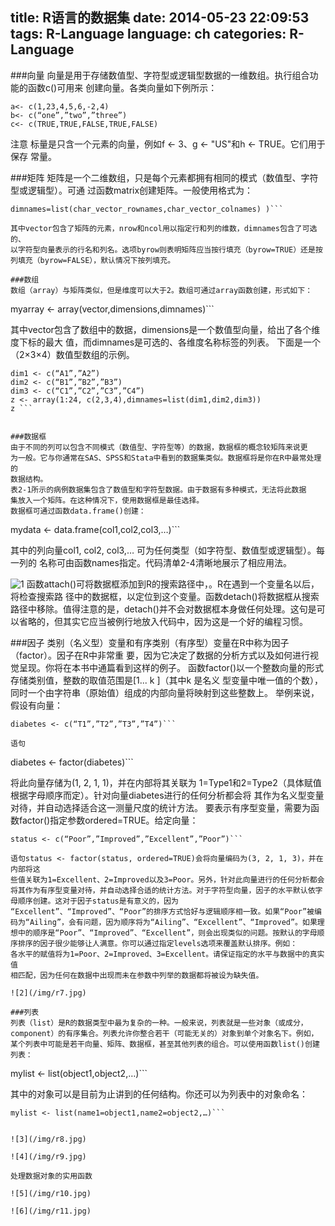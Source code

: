 title: R语言的数据集
date: 2014-05-23 22:09:53
tags: R-Language
language: ch
categories: R-Language
---
<!--more-->
###向量
向量是用于存储数值型、字符型或逻辑型数据的一维数组。执行组合功能的函数c()可用来
创建向量。各类向量如下例所示：
```
a<- c(1,23,4,5,6,-2,4)
b<- c(“one”,”two”,”three”)
c<- c(TRUE,TRUE,FALSE,TRUE,FALSE)
```
注意 标量是只含一个元素的向量，例如f <- 3、g <- "US"和h <- TRUE。它们用于保存
常量。

###矩阵
矩阵是一个二维数组，只是每个元素都拥有相同的模式（数值型、字符型或逻辑型）。可通
过函数matrix创建矩阵。一般使用格式为：

```mymatrix <- matrix(vector,nrow=number_of_rows,ncol=number_of_columns,byrow=logical_value,
dimnames=list(char_vector_rownames,char_vector_colnames) )```

其中vector包含了矩阵的元素，nrow和ncol用以指定行和列的维数，dimnames包含了可选的、
以字符型向量表示的行名和列名。选项byrow则表明矩阵应当按行填充（byrow=TRUE）还是按
列填充（byrow=FALSE），默认情况下按列填充。

###数组
数组（array）与矩阵类似，但是维度可以大于2。数组可通过array函数创建，形式如下：

```
myarray <- array(vector,dimensions,dimnames)```

其中vector包含了数组中的数据，dimensions是一个数值型向量，给出了各个维度下标的最大
值，而dimnames是可选的、各维度名称标签的列表。
下面是一个（2×3×4）数值型数组的示例。

```
dim1 <- c(“A1”,”A2”)
dim2 <- c(“B1”,”B2”,”B3”)
dim3 <- c(“C1”,”C2”,”C3”,”C4”)
z <- array(1:24, c(2,3,4),dimnames=list(dim1,dim2,dim3))
z ```


###数据框
由于不同的列可以包含不同模式（数值型、字符型等）的数据，数据框的概念较矩阵来说更
为一般。它与你通常在SAS、SPSS和Stata中看到的数据集类似。数据框将是你在R中最常处理的
数据结构。
表2-1所示的病例数据集包含了数值型和字符型数据。由于数据有多种模式，无法将此数据
集放入一个矩阵。在这种情况下，使用数据框是最佳选择。
数据框可通过函数data.frame()创建：

```
mydata <- data.frame(col1,col2,col3,…)```

其中的列向量col1, col2, col3,… 可为任何类型（如字符型、数值型或逻辑型）。每一列的
名称可由函数names指定。代码清单2-4清晰地展示了相应用法。

![1](/img/r5.jpg)
函数attach()可将数据框添加到R的搜索路径中，。R在遇到一个变量名以后，将检查搜索路
径中的数据框，以定位到这个变量。函数detach()将数据框从搜索路径中移除。值得注意的是，detach()并不会对数据框本身做任何处理。这句是可以省略的，但其实它应当被例行地放入代码中，因为这是一个好的编程习惯。

###因子
类别（名义型）变量和有序类别（有序型）变量在R中称为因子（factor）。因子在R中非常重
要，因为它决定了数据的分析方式以及如何进行视觉呈现。你将在本书中通篇看到这样的例子。
函数factor()以一个整数向量的形式存储类别值，整数的取值范围是[1... k ]（其中k 是名义
型变量中唯一值的个数），同时一个由字符串（原始值）组成的内部向量将映射到这些整数上。
举例来说，假设有向量：

```
diabetes <- c(“T1”,”T2”,”T3”,”T4”)```

语句

```
diabetes <- factor(diabetes)```

将此向量存储为(1, 2, 1, 1)，并在内部将其关联为
1=Type1和2=Type2（具体赋值根据字母顺序而定）。针对向量diabetes进行的任何分析都会将
其作为名义型变量对待，并自动选择适合这一测量尺度的统计方法。
要表示有序型变量，需要为函数factor()指定参数ordered=TRUE。给定向量：

```
status <- c(“Poor”,”Improved”,”Excellent”,”Poor”)```

语句status <- factor(status, ordered=TRUE)会将向量编码为(3, 2, 1, 3)，并在内部将这
些值关联为1=Excellent、2=Improved以及3=Poor。另外，针对此向量进行的任何分析都会将其作为有序型变量对待，并自动选择合适的统计方法。对于字符型向量，因子的水平默认依字母顺序创建。这对于因子status是有意义的，因为
“Excellent”、“Improved”、“Poor”的排序方式恰好与逻辑顺序相一致。如果“Poor”被编码为“Ailing”，会有问题，因为顺序将为“Ailing”、“Excellent”、“Improved”。如果理想中的顺序是“Poor”、“Improved”、“Excellent”，则会出现类似的问题。按默认的字母顺序排序的因子很少能够让人满意。你可以通过指定levels选项来覆盖默认排序。例如：
各水平的赋值将为1=Poor、2=Improved、3=Excellent。请保证指定的水平与数据中的真实值
相匹配，因为任何在数据中出现而未在参数中列举的数据都将被设为缺失值。

![2](/img/r7.jpg)

###列表
列表（list）是R的数据类型中最为复杂的一种。一般来说，列表就是一些对象（或成分，
component）的有序集合。列表允许你整合若干（可能无关的）对象到单个对象名下。例如，某个列表中可能是若干向量、矩阵、数据框，甚至其他列表的组合。可以使用函数list()创建列表：

```
mylist <- list(object1,object2,…)```

其中的对象可以是目前为止讲到的任何结构。你还可以为列表中的对象命名：

```
mylist <- list(name1=object1,name2=object2,…)```


![3](/img/r8.jpg)

![4](/img/r9.jpg)

处理数据对象的实用函数

![5](/img/r10.jpg)

![6](/img/r11.jpg)